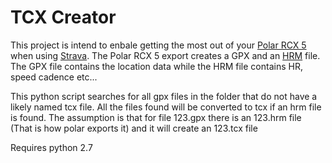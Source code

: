 # TCX Creator
This project is intend to enbale getting the most out of your [Polar RCX 5](http://www.polar.fi/en/products/maximize_performance/running_multisport/RCX5) when using [Strava](http://strava.com).
The Polar RCX 5 export creates a GPX and an [HRM](http://www.polar.fi/files/Polar_HRM_file%20format.pdf) file. The GPX file contains the location data while the HRM file contains HR, speed cadence etc...

This python script searches for all gpx files in the folder that do not have a likely named tcx file. All the files found will be converted to tcx if an hrm file is found.
The assumption is that for file 123.gpx there is an 123.hrm file (That is how polar exports it) and it will create an 123.tcx file

Requires python 2.7